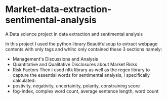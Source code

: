 # Market-data-extraction-sentimental-analysis
A Data science project in data extraction and sentimental analysis

In this project I used the python library Beautifulsoup to extract webpage contents with only <page> tags and whihc only contained these 3 sections namely:
  - Management's Discussions and Analysis
  - Quantitative and Qualitative Disclosures about Market Risks
  - Risk Factors
Then i used nltk library as well as the regex library to capture the essential words for sentimental analysis, i specifically calculated:
  - postivity, negativity, uncertainity, polarity, constraining score
  - fog-index, complex word count, average sentence length, word count
